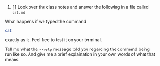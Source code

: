 1. [ ] Look over the class notes and answer the following in a file called `cat.md`

What happens if we typed the command 
```bash
cat
```
exactly as is. Feel free to test it on your terminal.

Tell me what the `--help` message told you regarding the command being run like so. 
And give me a brief explaination in your own words of what that means.